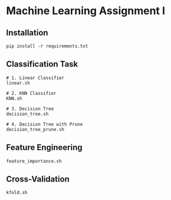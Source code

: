 # Machine Learning Assignment I

## Installation
```
pip install -r requirements.txt
```

## Classification Task
```
# 1. Linear Classifier
linear.sh

# 2. KNN Classifier
KNN.sh

# 3. Decision Tree
decision_tree.sh

# 4. Decision Tree with Prune
decision_tree_prune.sh

```
## Feature Engineering
```
feature_importance.sh
```

## Cross-Validation
```
kfold.sh
```
